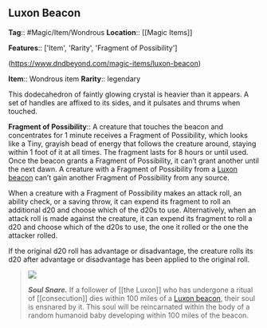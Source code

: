 ## Luxon Beacon
**Tag**:: #Magic/Item/Wondrous
**Location**:: [[Magic Items]]

**Features**:: ['Item', 'Rarity', 'Fragment of Possibility']

(https://www.dndbeyond.com/magic-items/luxon-beacon)

**Item**:: Wondrous item
**Rarity**:: legendary

This dodecahedron of faintly glowing crystal is heavier than it appears. A set of handles are affixed to its sides, and it pulsates and thrums when touched.

**Fragment of Possibility**:: A creature that touches the beacon and concentrates for 1 minute receives a Fragment of Possibility, which looks like a Tiny, grayish bead of energy that follows the creature around, staying within 1 foot of it at all times. The fragment lasts for 8 hours or until used. Once the beacon grants a Fragment of Possibility, it can’t grant another until the next dawn. A creature with a Fragment of Possibility from a [Luxon beacon](https://www.dndbeyond.com/magic-items/luxon-beacon) can’t gain another Fragment of Possibility from any source.

When a creature with a Fragment of Possibility makes an attack roll, an ability check, or a saving throw, it can expend its fragment to roll an additional d20 and choose which of the d20s to use. Alternatively, when an attack roll is made against the creature, it can expend its fragment to roll a d20 and choose which of the d20s to use, the one it rolled or the one the attacker rolled.

If the original d20 roll has advantage or disadvantage, the creature rolls its d20 after advantage or disadvantage has been applied to the original roll.

> [![](https://media.dndbeyond.com/compendium-images/egtw/yDOyqyOocErRgYJK/06-05.png)](https://media.dndbeyond.com/compendium-images/egtw/yDOyqyOocErRgYJK/06-05.png)
> 
> **_Soul Snare._** If a follower of [[the Luxon]] who has undergone a ritual of [[consecution]] dies within 100 miles of a [Luxon beacon](https://www.dndbeyond.com/magic-items/luxon-beacon), their soul is ensnared by it. This soul will be reincarnated within the body of a random humanoid baby developing within 100 miles of the beacon.